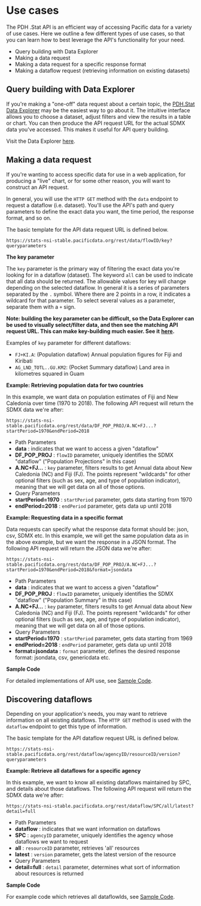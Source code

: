 # Use cases

The PDH .Stat API is an efficient way of accessing Pacific data for a variety of use cases. Here we outline a few different types of use cases, so that you can learn how to best leverage the API's functionality for your need.

* Query building with Data Explorer
* Making a data request
* Making a data request for a specific response format
* Making a dataflow request \(retrieving information on existing datasets\)

## Query building with Data Explorer

If you're making a "one-off" data request about a certain topic, the [PDH.Stat Data Explorer](https://stats.pacificdata.org/data-explorer/#/) may be the easiest way to go about it. The intuitive interface allows you to choose a dataset, adjust filters and view the results in a table or chart. You can then produce the API request URL for the actual SDMX data you've accessed. This makes it useful for API query building.

Visit the Data Explorer [here](https://stats.pacificdata.org/data-explorer/#/).

## Making a data request

If you're wanting to access specific data for use in a web application, for producing a "live" chart, or for some other reason, you will want to construct an API request.

In general, you will use the `HTTP GET` method with the `data` endpoint to request a dataflow \(i.e. dataset\). You'll use the API's path and query parameters to define the exact data you want, the time period, the response format, and so on.

The basic template for the API data request URL is defined below.

```text
https://stats-nsi-stable.pacificdata.org/rest/data/flowID/key?queryparameters
```

**The key parameter**

The `key` parameter is the primary way of filtering the exact data you're looking for in a dataflow \(dataset\). The keyword `all` can be used to indicate that all data should be returned. The allowable values for key will change depending on the selected dataflow. In general it is a series of parameters separated by the `.` symbol. Where there are 2 points in a row, it indicates a wildcard for that parameter. To select several values as a parameter, separate them with a `+` sign.

**Note: building the key parameter can be difficult, so the Data Explorer can be used to visually select/filter data, and then see the matching API request URL. This can make key-building much easier. See it** [**here**](https://stats.pacificdata.org/data-explorer/#/)**.**

Examples of `key` parameter for different dataflows:

* `FJ+KI.A`: \(Population dataflow\) Annual population figures for Fiji and Kiribati
* `AG_LND_TOTL..GU.KM2`: \(Pocket Summary dataflow\) Land area in kilometres squared in Guam

**Example: Retrieving population data for two countries**

In this example, we want data on population estimates of Fiji and New Caledonia over time \(1970 to 2018\). The following API request will return the SDMX data we're after:

```text
https://stats-nsi-stable.pacificdata.org/rest/data/DF_POP_PROJ/A.NC+FJ...?startPeriod=1970&endPeriod=2018
```

* Path Parameters
* **data** : indicates that we want to access a given "dataflow"
* **DF\_POP\_PROJ** : `flowID` parameter, uniquely identifies the SDMX "dataflow" \("Population Projections" in this case\)
* **A.NC+FJ...** : `key` parameter, filters results to get Annual data about New Caledonia \(NC\) and Fiji \(FJ\). The points represent "wildcards" for other optional filters \(such as sex, age, and type of population indicator\), meaning that we will get data on all of those options.
* Query Parameters
* **startPeriod=1970** : `startPeriod` parameter, gets data starting from 1970
* **endPeriod=2018** : `endPeriod` parameter, gets data up until 2018

**Example: Requesting data in a specific format**

Data requests can specify what the response data format should be: json, csv, SDMX etc. In this example, we will get the same population data as in the above example, but we want the response in a JSON format. The following API request will return the JSON data we're after:

```text
https://stats-nsi-stable.pacificdata.org/rest/data/DF_POP_PROJ/A.NC+FJ...?startPeriod=1970&endPeriod=2018&format=jsondata
```

* Path Parameters
* **data** : indicates that we want to access a given "dataflow"
* **DF\_POP\_PROJ** : `flowID` parameter, uniquely identifies the SDMX "dataflow" \("Population Summary" in this case\)
* **A.NC+FJ...** : `key` parameter, filters results to get Annual data about New Caledonia \(NC\) and Fiji \(FJ\). The points represent "wildcards" for other optional filters \(such as sex, age, and type of population indicator\), meaning that we will get data on all of those options.
* Query Parameters
* **startPeriod=1970** : `startPeriod` parameter, gets data starting from 1969
* **endPeriod=2018** : `endPeriod` parameter, gets data up until 2018
* **format=jsondata** : `format` parameter, defines the desired response format: jsondata, csv, genericdata etc.

**Sample Code**

For detailed implementations of API use, see [Sample Code](scode.md).  


## Discovering dataflows

Depending on your application's needs, you may want to retrieve information on all existing dataflows. The `HTTP GET` method is used with the `dataflow` endpoint to get this type of information.

The basic template for the API dataflow request URL is defined below.

```text
https://stats-nsi-stable.pacificdata.org/rest/dataflow/agencyID/resourceID/version?queryparameters
```

**Example: Retrieve all dataflows for a specific agency**

In this example, we want to know all existing dataflows maintained by SPC, and details about those dataflows. The following API request will return the SDMX data we're after:

```text
https://stats-nsi-stable.pacificdata.org/rest/dataflow/SPC/all/latest?detail=full
```

* Path Parameters
* **dataflow** : indicates that we want information on dataflows
* **SPC** : `agencyID` parameter, uniquely identifies the agency whose dataflows we want to request
* **all** : `resourceID` parameter, retrieves 'all' resources
* **latest** : `version` parameter, gets the latest version of the resource
* Query Parameters
* **detail=full** : `detail` parameter, determines what sort of information about resources is returned

**Sample Code**

For example code which retrieves all dataflowIds, see [Sample Code](scode.md).

